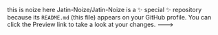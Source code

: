 this is noize here
Jatin-Noize/Jatin-Noize is a ✨ special ✨ repository because its `README.md` (this file) appears on your GitHub profile.
You can click the Preview link to take a look at your changes.
--->
